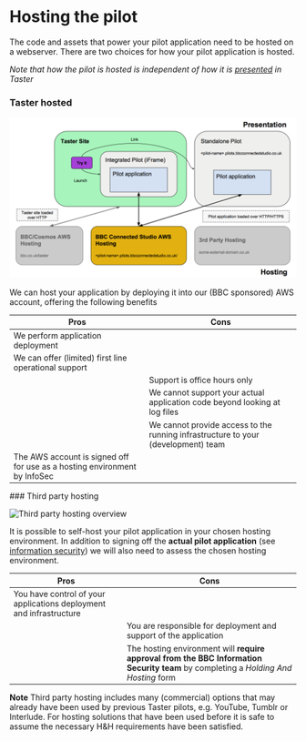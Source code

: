 # Hosting the pilot

The code and assets that power your pilot application need to be hosted on a webserver. There are two choices for how your pilot application is hosted.

*Note that how the pilot is hosted is independent of how it is [presented](presentation.md) in Taster* 

### Taster hosted

![Taster hosting overview](./hosting-taster.png?raw=true)

We can host your application by deploying it into our (BBC sponsored) AWS account, offering the following benefits

| Pros | Cons |
| --- | --- |
| We perform application deployment | |
| We can offer (limited) first line operational support | |
| | Support is office hours only |
| | We cannot support your actual application code beyond looking at log files |
| | We cannot provide access to the running infrastructure to your (development) team |
| The AWS account is signed off for use as a hosting environment by InfoSec | |

### Third party hosting

![Third party hosting overview](./hosting-third-party.png?raw=true)

It is possible to self-host your pilot application in your chosen hosting environment. In addition to signing off the **actual pilot application**  (see [information security](./information-security.md)) we will also need to assess the chosen hosting environment.

| Pros | Cons |
| --- | --- |
| You have control of your applications deployment and infrastructure | |
| | You are responsible for deployment and support of the application |
| | The hosting environment will **require approval from the BBC Information Security team** by completing a *Holding And Hosting* form |

**Note**
Third party hosting includes many (commercial) options that may already have been used by previous Taster pilots, e.g. YouTube, Tumblr or Interlude. For hosting solutions that have been used before it is safe to assume the necessary H&H requirements have been satisfied.  
